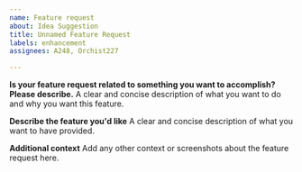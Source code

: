 ```yaml
---
name: Feature request
about: Idea Suggestion
title: Unnamed Feature Request
labels: enhancement
assignees: A248, Orchist227

---
```


**Is your feature request related to something you want to accomplish? Please describe.**
A clear and concise description of what you want to do and why you want this feature.

**Describe the feature you'd like**
A clear and concise description of what you want to have provided.

**Additional context**
Add any other context or screenshots about the feature request here.
